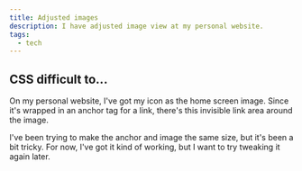 ```yaml
---
title: Adjusted images
description: I have adjusted image view at my personal website.
tags:
  - tech
---
```


## CSS difficult to...

On my personal website, I've got my icon as the home screen image.
Since it's wrapped in an anchor tag for a link, there's this invisible link area around the image.

I've been trying to make the anchor and image the same size, but it's been a bit tricky.
For now, I've got it kind of working, but I want to try tweaking it again later.
